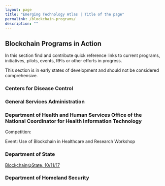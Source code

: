 ```yaml
---
layout: page
title: "Emerging Technology Atlas | Title of the page"
permalink: /blockchain-programs/
description: ""
---
```


## Blockchain Programs in Action

<p> In this section find and contribute quick reference links to current programs, initiatives, pilots, events, RFIs or other efforts in progress.</p>

<p> This section is in early states of development and should not be considered comprehensive.</p>

### Centers for Disease Control

### General Services Administration

### Department of Health and Human Services Office of the National Coordinator for Health Information Technology

<p> Competition:</p> 
<p> Event: Use of Blockchain in Healthcare and Research Workshop</p>

### Department of State 

<a href="https://www.eventbrite.com/e/blockchainstate-distributed-ledger-technologies-for-diplomacy-and-development-tickets-37669091266">Blockchain@State, 10/11/17</a></p> 

### Department of Homeland Security 
